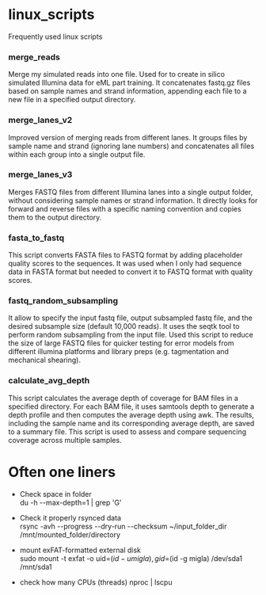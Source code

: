 # linux_scripts
Frequently used linux scripts

### merge_reads 

Merge my simulated reads into one file. Used for to create in silico simulated Illumina data for eML part training. It concatenates fastq.gz files based on sample names and strand information, appending each file to a new file in a specified output directory.


### merge_lanes_v2

Improved version of merging reads from different lanes. It groups files by sample name and strand (ignoring lane numbers) and concatenates all files within each group into a single output file. 

### merge_lanes_v3

Merges FASTQ files from different Illumina lanes into a single output folder, without considering sample names or strand information. It directly looks for forward and reverse files with a specific naming convention and copies them to the output directory.

### fasta_to_fastq

This script converts FASTA files to FASTQ format by adding placeholder quality scores to the sequences. It was  used when I only had sequence data in FASTA format but needed to convert it to FASTQ format with quality scores. 


### fastq_random_subsampling


It allow to specify the input fastq file, output subsampled fastq file, and the desired subsample size (default 10,000 reads). It uses the seqtk tool to perform random subsampling from the input file. Used this script to reduce the size of large FASTQ files for quicker testing for error models from different illumina platforms and library preps (e.g. tagmentation and mechanical shearing).


### calculate_avg_depth
This script calculates the average depth of coverage for BAM files in a specified directory. For each BAM file, it uses samtools depth to generate a depth profile and then computes the average depth using awk. The results, including the sample name and its corresponding average depth, are saved to a summary file. This script is used to assess and compare sequencing coverage across multiple samples.



# Often one liners

- Check space in folder <br>
  du -h --max-depth=1 | grep 'G'

- Check it properly rsynced data <br>
  rsync -avh --progress --dry-run --checksum ~/input_folder_dir /mnt/mounted_folder/directory
  
- mount exFAT-formatted external disk <br>
  sudo mount -t exfat -o uid=$(id -u migla),gid=$(id -g migla) /dev/sda1 /mnt/sda1

- check how many CPUs (threads)
  nproc | lscpu


  

  






